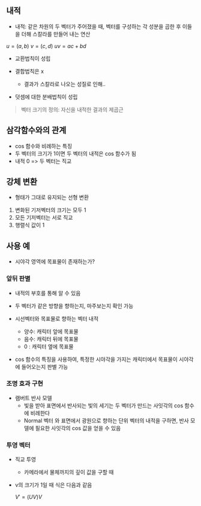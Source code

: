 ## 내적

- 내적: 같은 차원의 두 벡터가 주어졌을 때, 벡터를 구성하는 각 성분을 곱한 후 이들을 더해 스칼라를 만들어 내는 연산


$u = (a, b)$
$v = (c, d)$
$uv = ac + bd$

- 교환법칙이 성립

- 결합법칙은 x 
    - 결과가 스칼라로 나오는 성질로 인해..


- 덧셈에 대한 분배법칙이 성립 


> 벡터 크기의 정의: 자신을 내적한 결과의 제곱근 


## 삼각함수와의 관계 


- cos 함수와 비례하는 특징 
- 두 벡터의 크기가 1이면 두 벡터의 내적은 cos 함수가 됨
- 내적 0 => 두 벡터는 직교


## 강체 변환 

- 형태가 그대로 유지되는 선형 변환 

1. 변화된 기저벡터의 크기는 모두 1 
2. 모든 기저벡터는 서로 직교
3. 행렬식 값이 1


## 사용 예 

- 시야각 영역에 목표물이 존재하는가?

### 앞뒤 판별 


- 내적의 부호를 통해 알 수 있음 
- 두 벡터가 같은 방향을 향하는지, 마주보는지 확인 가능
- 시선벡터와 목표물로 향하는 벡터 내적
    - 양수: 캐릭터 앞에 목표물
    - 음수: 캐릭터 뒤에 목표물 
    - 0 : 캐릭터 옆에 목표물 


- cos 함수의 특징을 사용하여, 특정한 시야각을 가지는 캐릭터에서 목표물이 시야각에 들어오는지 판별 가능


### 조명 효과 구현 

- 램버트 반사 모델 
    - 빛을 받아 표면에서 반사되는 빛의 세기는 두 벡터가 만드는 사잇각의 cos 함수에 비례한다
    - Normal 벡터 와 표면에서 광원으로 향하는 단위 벡터의 내적을 구하면, 반사 모델에 필요한 사잇각의 cos 값을 얻을 수 있음 

### 투영 벡터 

- 직교 투영 
    - 카메라에서 물체까지의 깊이 값을 구할 때 

- v의 크기가 1일 때 식은 다음과 같음
    
    $V' = (UV)V$

